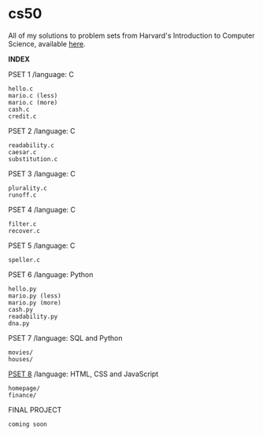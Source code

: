 # cs50
All of my solutions to problem sets from Harvard's Introduction to Computer Science, available <a href="https://cs50.harvard.edu/x/2020/" target="_blank">here</a>.

<b>INDEX</b>

  PSET 1
    /language: C
    
    hello.c
    mario.c (less)
    mario.c (more)
    cash.c
    credit.c
    
  PSET 2
    /language: C
    
    readability.c
    caesar.c
    substitution.c
    
  PSET 3
    /language: C
      
    plurality.c
    runoff.c
      
  PSET 4
    /language: C
     
    filter.c
    recover.c
      
  PSET 5
    /language: C
     
    speller.c
      
  PSET 6
    /language: Python
     
    hello.py
    mario.py (less)
    mario.py (more)
    cash.py
    readability.py
    dna.py
      
   PSET 7
    /language: SQL and Python
    
    movies/
    houses/
      
   <a href="https://cs50.harvard.edu/x/2020/tracks/web/" target="_blank">PSET 8</a>
    /language: HTML, CSS and JavaScript
    
    homepage/
    finance/
      
   FINAL PROJECT
      
    coming soon

